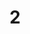 ---
title: "2"
alias:
created: "2021-08-21 18:36:11"
modified: "<%+ tp.file.last_modified_date('YYYY-MM-DD HH:mm:ss') %>"
---